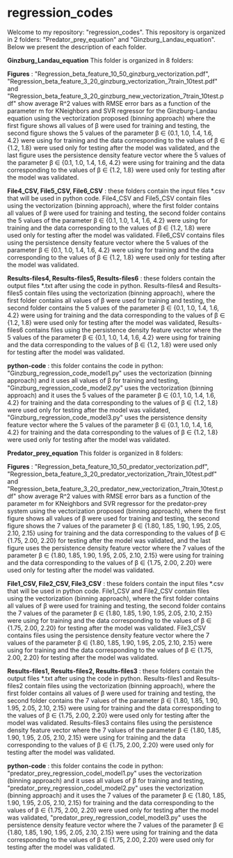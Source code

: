 # regression_codes
Welcome to my repository: "regression_codes". This repository is organized in 2 folders: "Predator_prey_equation" and "Ginzburg_Landau_equation". Below we present the description of each folder.
 
 
 **Ginzburg_Landau_equation** This folder is organized in 8 folders:
    
   **Figures** : "Regression_beta_feature_10_50_ginzburg_vectorization.pdf", "Regression_beta_feature_3_20_ginzburg_vectorization_7train_10test.pdf" and "Regression_beta_feature_3_20_ginzburg_new_vectorization_7train_10test.pdf" show average R^2 values with RMSE error bars as a function of the parameter m for KNeighbors and SVR regressor for the Ginzburg-Landau equation using the vectorization proposed (binning approach) where the first figure shows all values of β were used for training and testing, the second figure shows the 5 values of the parameter β ∈ {0.1, 1.0, 1.4, 1.6, 4.2} were using for training and the data corresponding to the values of β ∈ {1.2, 1.8} were used only for testing after the model was validated, and the last figure uses the persistence density feature vector where the 5 values of the parameter β ∈ {0.1, 1.0, 1.4, 1.6, 4.2} were using for training and the data corresponding to the values of β ∈ {1.2, 1.8} were used only for testing after the model was validated.
  
  **File4_CSV, File5_CSV, File6_CSV** : these folders contain the input files *.csv that will be used in python code. File4_CSV and File5_CSV contain files using the vectorization (binning approach), where the first folder contains all values of β were used for training and testing, the second folder contains the 5 values of the parameter β ∈ {0.1, 1.0, 1.4, 1.6, 4.2} were using for training and the data corresponding to the values of β ∈ {1.2, 1.8} were used only for testing after the model was validated. File6_CSV contains files using the persistence density feature vector where the 5 values of the parameter β ∈ {0.1, 1.0, 1.4, 1.6, 4.2} were using for training and the data corresponding to the values of β ∈ {1.2, 1.8} were used only for testing after the model was validated.
  
  **Results-files4, Results-files5, Results-files6** : these folders contain the output files *.txt after using the code in python. Results-files4 and Results-files5 contain files using the vectorization (binning approach), where the first folder contains all values of β were used for training and testing, the second folder contains the 5 values of the parameter β ∈ {0.1, 1.0, 1.4, 1.6, 4.2} were using for training and the data corresponding to the values of β ∈ {1.2, 1.8} were used only for testing after the model was validated, Results-files6 contains files using the persistence density feature vector where the 5 values of the parameter β ∈ {0.1, 1.0, 1.4, 1.6, 4.2} were using for training and the data corresponding to the values of β ∈ {1.2, 1.8} were used only for testing after the model was validated.
  
  **python-code** : this folder contains the code in python: "Ginzburg_regression_code_model1.py"  uses the vectorization (binning approach) and it uses all values of β for training and testing, "Ginzburg_regression_code_model2.py" uses the vectorization (binning approach) and it uses the 5 values of the parameter β ∈ {0.1, 1.0, 1.4, 1.6, 4.2} for training and the data corresponding to the values of β ∈ {1.2, 1.8} were used only for testing after the model was validated, "Ginzburg_regression_code_model3.py" uses the persistence density feature vector where the 5 values of the parameter β ∈ {0.1, 1.0, 1.4, 1.6, 4.2} for training and the data corresponding to the values of β ∈ {1.2, 1.8} were used only for testing after the model was validated.
  
  
  **Predator_prey_equation** This folder is organized in 8 folders:
    
   **Figures** :  "Regression_beta_feature_10_50_predator_vectorization.pdf", "Regression_beta_feature_3_20_predator_vectorization_7train_10test.pdf" and "Regression_beta_feature_3_20_predator_new_vectorization_7train_10test.pdf" show average R^2 values with RMSE error bars as a function of the parameter m for KNeighbors and SVR regressor for the predator-prey system using the vectorization proposed (binning approach), where the first figure shows all values of β were used for training and testing, the second figure shows the 7 values of the parameter β ∈ {1.80, 1.85, 1.90, 1.95, 2.05, 2.10, 2.15} using for training and the data corresponding to the values of β ∈ {1.75, 2.00, 2.20} for testing after the model was validated, and the last figure uses the persistence density feature vector where the 7 values of the parameter β ∈ {1.80, 1.85, 1.90, 1.95, 2.05, 2.10, 2.15} were using for training and the data corresponding to the values of β ∈ {1.75, 2.00, 2.20} were used only for testing after the model was validated.
   
   **File1_CSV, File2_CSV, File3_CSV** : these folders contain the input files *.csv that will be used in python code. File1_CSV and File2_CSV contain files using the vectorization (binning approach), where the first folder contains all values of β were used for training and testing, the second folder contains the 7 values of the parameter β ∈ {1.80, 1.85, 1.90, 1.95, 2.05, 2.10, 2.15} were using for training and the data corresponding to the values of β ∈ {1.75, 2.00, 2.20} for testing after the model was validated. File3_CSV contains files using the persistence density feature vector where the 7 values of the parameter β ∈ {1.80, 1.85, 1.90, 1.95, 2.05, 2.10, 2.15} were using for training and the data corresponding to the values of β ∈ {1.75, 2.00, 2.20} for testing after the model was validated.
   
   **Results-files1, Results-files2, Results-files3** : these folders contain the output files *.txt after using the code in python. Results-files1 and Results-files2 contain files using the vectorization (binning approach), where the first folder contains all values of β were used for training and testing, the second folder contains the 7 values of the parameter β ∈ {1.80, 1.85, 1.90, 1.95, 2.05, 2.10, 2.15} were using for training and the data corresponding to the values of β ∈ {1.75, 2.00, 2.20} were used only for testing after the model was validated. Results-files3 contains files using the persistence density feature vector where the 7 values of the parameter β ∈ {1.80, 1.85, 1.90, 1.95, 2.05, 2.10, 2.15} were using for training and the data corresponding to the values of β ∈ {1.75, 2.00, 2.20} were used only for testing after the model was validated.
   
   **python-code** : this folder contains the code in python: "predator_prey_regression_codel_model1.py" uses the vectorization (binning approach) and it uses all values of β for training and testing, "predator_prey_regression_codel_model2.py" uses the vectorization (binning approach) and it uses the 7 values of the parameter β ∈ {1.80, 1.85, 1.90, 1.95, 2.05, 2.10, 2.15} for training and the data corresponding to the values of β ∈ {1.75, 2.00, 2.20} were used only for testing after the model was validated, "predator_prey_regression_codel_model3.py" uses the persistence density feature vector where the 7 values of the parameter β ∈ {1.80, 1.85, 1.90, 1.95, 2.05, 2.10, 2.15} were using for training and the data corresponding to the values of β ∈ {1.75, 2.00, 2.20} were used only for testing after the model was validated.
   
